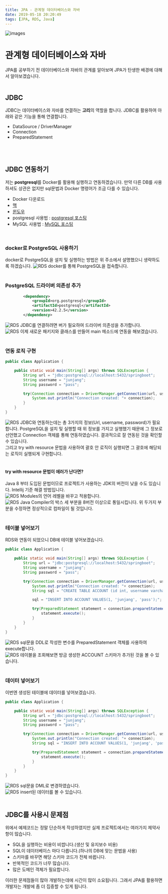 ```yaml
---
title: JPA - 관계형 데이터베이스와 자바
date: 2019-05-18 20:20:49
tags: [JPA, RDS, Java]
---
```


![images](/images/jpa/jpa.jpg)<br/>

# 관계형 데이터베이스와 자바
JPA를 공부하기 전 데이터베이스와 자바의 관계를 알아보며 JPA가 탄생한 배경에 대해서 알아보겠습니다.<br/>
<br/>

## JDBC
JDBC는 데이터베이스와 자바를 연결하는 **고리**의 역할을 합니다.
JDBC를 활용하여 아래와 같은 기능을 통해 연결합니다.
- DataSource / DriverManager
- Connection
- PreparedStatement
<br/>
<br/>

## JDBC 연동하기
저는 **postgresql**를 Docker를 활용해 실행하고 연동하겠습니다. 만약 다른 DB를 사용하셔도 상관은 없지만 sql문법과 Docker 명령어가 조금 다를 수 있습니다.<br/>
- Docker 다운로드 
 - [맥](https://hub.docker.com/editions/community/docker-ce-desktop-mac)
 - [윈도우](https://hub.docker.com/editions/community/docker-ce-desktop-windows)
- postgresql 사용법 : [postgresql 포스팅](https://junjangsee.github.io/2019/05/13/spring/spring-25/)
- MySQL 사용법 : [MySQL 포스팅](https://junjangsee.github.io/2019/05/12/spring/spring-24/)
<br/>

### docker로 PostgreSQL 사용하기
docker로 PostgreSQL을 설치 및 실행하는 방법은 위 주소에서 설명했으니 생략하도록 하겠습니다.
![RDS](/images/jpa/rds/jrds1.png) docker를 통해 PostgreSQL을 접속합니다.<br/>
<br/>

### PostgreSQL 드라이버 의존성 추가
```xml
        <dependency>
            <groupId>org.postgresql</groupId>
            <artifactId>postgresql</artifactId>
            <version>42.2.5</version>
        </dependency>
```
![RDS](/images/jpa/rds/jrds2.png) JDBC를 연결하려면 버가 필요하여 드라이버 의존성을 추가합니다.<br/>
![RDS](/images/jpa/rds/jrds3.png) 이제 새로운 패키지와 클래스를 만들어 main 메소드에 연동을 해보겠습니다.<br/>
<br/>

### 연동 로직 구현
```java
public class Application {

    public static void main(String[] args) throws SQLException {
        String url = "jdbc:postgresql://localhost:5432/springboot";
        String username = "junjang";
        String password = "pass";

        try(Connection connection = DriverManager.getConnection(url, username, password)){
            System.out.println("Connection created: "+ connection);
        }
    }
}
```
![RDS](/images/jpa/rds/jrds6.png) JDBC와 연동하는데는 총 3가지의 정보(Url, username, password)가 필요합니다.
PostgreSQL을 설치 및 실행할 때 위 정보를 가지고 실행했기 때문에 그 정보로 선언했고 Connection 객체를 통해 연동하였습니다.
결과적으로 잘 연동된 것을 확인할 수 있습니다.<br/>
그리고 try with resource 문법을 사용하여 괄호 안 로직이 실행되면 그 괄호에 해당되는 로직이 실행되게 구현합니다.<br/>
<br/>

#### try with resource 문법이 에러가 난다면?
Java 8 부터 도입된 문법이므로 프로젝트가 사용하는 JDK의 버전이 낮을 수도 있습니다. Intellij 기준 해결 방법입니다.<br/>
![RDS](/images/jpa/rds/jrds4.png) Modules의 언어 레벨을 바꾸고 적용합니다.<br/>
![RDS](/images/jpa/rds/jrds5.png) Java Compiler의 박스 세 부분을 8버전 이상으로 통일시킵니다.
위 두가지 부분을 수정하면 정상적으로 컴파일이 될 것입니다.<br/>
<br/>

### 테이블 넣어보기
RDS와 연동이 되었으니 DB에 테이블 넣어보겠습니다.<br/>
```java
public class Application {

    public static void main(String[] args) throws SQLException {
        String url = "jdbc:postgresql://localhost:5432/springboot";
        String username = "junjang";
        String password = "pass";

        try(Connection connection = DriverManager.getConnection(url, username, password)){
            System.out.println("Connection created: "+ connection);
            String sql = "CREATE TABLE ACCOUNT (id int, username varchar(255), password varchar(255));";

            sql = "INSERT INTO ACCOUNT VALUES(1, 'junjang', 'pass');";

            try(PreparedStatement statement = connection.prepareStatement(sql)){
                statement.execute();
            }
        }
    }
}
```
![RDS](/images/jpa/rds/jrds7.png) sql문을 DDL로 작성한 변수를 PreparedStatement 객체를 사용하여 execute합니다.<br/>
![RDS](/images/jpa/rds/jrds8.png) 테이블을 조회해보면 방금 생성한 ACCOUNT 스키마가 추가된 것을 볼 수 있습니다.<br/>
<br/>

### 데이터 넣어보기
이번엔 생성된 테이블에 데이터를 넣어보겠습니다.<br/>
```java
public class Application {

    public static void main(String[] args) throws SQLException {
        String url = "jdbc:postgresql://localhost:5432/springboot";
        String username = "junjang";
        String password = "pass";

        try(Connection connection = DriverManager.getConnection(url, username, password)){
            System.out.println("Connection created: "+ connection);
            String sql = "INSERT INTO ACCOUNT VALUES(1, 'junjang', 'pass');";

            try(PreparedStatement statement = connection.prepareStatement(sql)){
                statement.execute();
            }
        }
    }
}
```
![RDS](/images/jpa/rds/jrds9.png) sql문을 DML로 변경하였습니다.<br/>
![RDS](/images/jpa/rds/jrds10.png) insert된 데이터를 볼 수 있습니다.<br/>
<br/>

## JDBC를 사용시 문제점
위에서 예제코드는 정말 단순하게 작성하였지만 실제 프로젝트에서는 여러가지 제약사항이 많습니다.
- SQL을 실행하는 비용이 비쌉니다.(생산 및 유지보수 비용)
- SQL이 데이터베이스 마다 다릅니다.(하나의 DB에 맞는 문법을 사용)
- 스키마를 바꾸면 해당 스키마 코드가 전체 바뀝니다.
- 반복적인 코드가 너무 많습니다.
- 많은 도메인 객체가 필요합니다.

이러한 문제점들이 많아 개발하는데에 시간이 많이 소요됩니다.
그래서 JPA를 활용하면 개발자는 개발에 좀 더 집중할 수 있게 됩니다.<br/>